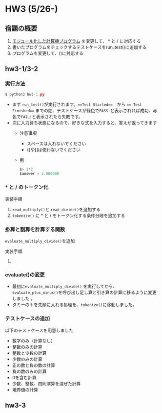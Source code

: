 # HW3 (5/26-)

## 宿題の概要

1. [モジュール化した計算機プログラム](https://github.com/xharaken/step2/blob/master/modularized_calculator.py) を変更して、 * と / に対応する
2. 書いたプログラムをチェックするテストケースをrun_test()に追加する
3. プログラムを変更して、()に対応する

## hw3-1/3-2

### 実行方法

```python
$ python3 hw3-1.py
```

- まず `run_test()`が実行されます。`==Test Started==`　から `== Test Finished==` までの間、テストケースが緑色で`PASS!`と表示されれば成功、赤色で`FAIL!`と表示されたら失敗です。
- 次に入力待ち状態になるので、好きな式を入力すると、答えが返ってきます
    - 注意事項
        - スペースは入れないでください
        - {}や[]は使わないでください
    - 例
        
        ```python
        $> 1*2
        $answer = 2.000000
        ```
        

### * と / のトークン化

実装手順

1. `read_multiply()`と `read_divide()`を追加する
2. `tokenize()` に * と / をトークン化する条件分岐を追加する

### 掛算と割算を計算する関数

`evaluate_multiply_divide()`を追加

実装手順

1. 

### evaluate()の変更

- 最初に`evaluate_multiply_divide()` を実行してから、`evaluate_plus_minus()`を呼び出し足し算と引き算の計算に移るように変更しました.。
- ダミーの＋を先頭に入れる処理を、`tokenize()`に移動しました。

### テストケースの追加

以下のテストケースを用意しました

- 数字のみ（計算なし）
- 整数のみの計算
- 整数と少数の計算
- 少数のみの計算
- 正の数と負の数の計算
- 負の数のみの計算
- 0を含む計算
- 少数、整数、四則演算を混ぜた計算
- 境界値の計算

## hw3-3